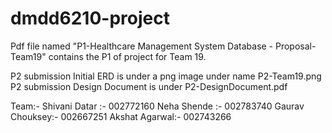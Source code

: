 # dmdd6210-project

Pdf file named "P1-Healthcare Management System Database - Proposal-Team19" contains the P1 of project for Team 19.

P2 submission Initial ERD is under a png image under name P2-Team19.png
P2 submission Design Document is under P2-DesignDocument.pdf

Team:- 
Shivani Datar :- 002772160
Neha Shende :- 002783740
Gaurav Chouksey:- 002667251
Akshat Agarwal:- 002743266
